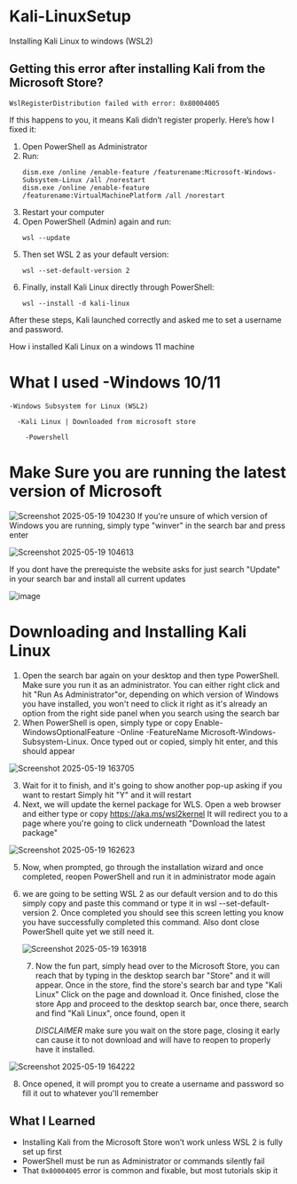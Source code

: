 # Kali-LinuxSetup
Installing Kali Linux to windows (WSL2) 

## Getting this error after installing Kali from the Microsoft Store?

```
WslRegisterDistribution failed with error: 0x80004005
```

If this happens to you, it means Kali didn’t register properly. Here’s how I fixed it:

1. Open PowerShell as Administrator
2. Run:
   ```
   dism.exe /online /enable-feature /featurename:Microsoft-Windows-Subsystem-Linux /all /norestart
   dism.exe /online /enable-feature /featurename:VirtualMachinePlatform /all /norestart
   ```
3. Restart your computer
4. Open PowerShell (Admin) again and run:
   ```
   wsl --update
   ```
5. Then set WSL 2 as your default version:
   ```
   wsl --set-default-version 2
   ```
6. Finally, install Kali Linux directly through PowerShell:
   ```
   wsl --install -d kali-linux
   ```

After these steps, Kali launched correctly and asked me to set a username and password.


How i installed Kali Linux on a windows 11 machine 
 # What I used  -Windows 10/11
    
    -Windows Subsystem for Linux (WSL2)
     
      -Kali Linux | Downloaded from microsoft store
      
        -Powershell
# Make Sure you are running the latest version of Microsoft 
![Screenshot 2025-05-19 104230](https://github.com/user-attachments/assets/1bf798e3-40ea-4bff-9a74-6ae0de3ffbb5)
If you're unsure of which version of Windows you are running, simply type "winver" in the search bar and press enter

![Screenshot 2025-05-19 104613](https://github.com/user-attachments/assets/9b23a23c-48d5-41ee-83ca-fd607c3a6437)

If you dont have the prerequiste the website asks for just search "Update" in your search bar and install all current updates

![image](https://github.com/user-attachments/assets/99b46afd-8de6-498d-a7d9-f18624602112)

# Downloading and Installing Kali Linux  
1. Open the search bar again on your desktop and then type PowerShell. Make sure you run it as an administrator. You can either right click and hit "Run As Administrator"or, depending on which version of Windows you have installed, you won't need to click it right as it's already an option from the right side panel when you search using the search bar
2. When PowerShell is open, simply type or copy Enable-WindowsOptionalFeature -Online -FeatureName Microsoft-Windows-Subsystem-Linux. Once typed out or copied, simply hit enter, and this should appear

![Screenshot 2025-05-19 163705](https://github.com/user-attachments/assets/1fdfc0bd-816f-48d3-af0c-644ab5659591)


3. Wait for it to finish, and it's going to show another pop-up asking if you want to restart Simply hit "Y" and it will restart
4. Next, we will update the kernel package for WLS. Open a web browser and either type or copy https://aka.ms/wsl2kernel It will redirect you to a page where you're going to click underneath "Download the latest package"

![Screenshot 2025-05-19 162623](https://github.com/user-attachments/assets/a862cc71-cc80-466e-96a8-5b3d0d2d483f)

5. Now, when prompted, go through the installation wizard and once completed, reopen PowerShell and run it in administrator mode again
6. we are going to be setting WSL 2 as our default version and to do this simply copy and paste this command or type it in wsl --set-default-version 2. Once completed you should see this screen letting you know you have successfully completed this command. Also dont close PowerShell quite yet we still need it.

   ![Screenshot 2025-05-19 163918](https://github.com/user-attachments/assets/f8768646-4f55-4c1a-9ff4-bfa90ee98e94)

   7. Now the fun part, simply head over to the Microsoft Store, you can reach that by typing in the desktop search bar "Store" and it will appear. Once in the store, find the store's search bar and type "Kali Linux" Click on the page and download it. Once finished, close the store App and proceed to the desktop search bar, once there, search and find "Kali Linux", once found, open it

      *DISCLAIMER* make sure you wait on the store page, closing it early can cause it to not download and will have to reopen to properly have it installed.

 ![Screenshot 2025-05-19 164222](https://github.com/user-attachments/assets/af02e22c-cb48-4cd9-9f18-88d9c94935da)

8. Once opened, it will prompt you to create a username and password so fill it out to whatever you'll remember


## What I Learned

- Installing Kali from the Microsoft Store won’t work unless WSL 2 is fully set up first
- PowerShell must be run as Administrator or commands silently fail
- That `0x80004005` error is common and fixable, but most tutorials skip it
